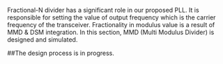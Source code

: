 Fractional-N divider has a significant role in our proposed PLL.
It is responsible for setting the value of output frequency which is the carrier frequency of the transceiver.
Fractionality in modulus value is a result of MMD & DSM integration. 
In this section, MMD (Multi Modulus Divider) is designed and simulated.

##The design process is in progress.
